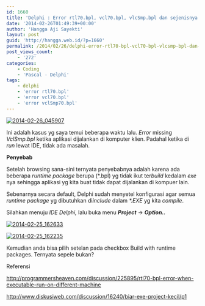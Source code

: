 ```yaml
---
id: 1660
title: 'Delphi : Error rtl70.bpl, vcl70.bpl, vlcSmp.bpl dan sejenisnya.'
date: '2014-02-26T01:49:39+00:00'
author: 'Hangga Aji Sayekti'
layout: post
guid: 'http://hangga.web.id/?p=1660'
permalink: /2014/02/26/delphi-error-rtl70-bpl-vcl70-bpl-vlcsmp-bpl-dan-sejenisnya/
post_views_count:
    - '272'
categories:
    - Coding
    - 'Pascal - Delphi'
tags:
    - delphi
    - 'error rtl70.bpl'
    - 'error vcl70.bpl'
    - 'error vclSmp70.bpl'
---
```


[![2014-02-26_045907](http://hangga.web.id/wp-content/uploads/2014/02/2014-02-26_045907.png)](http://hangga.web.id/wp-content/uploads/2014/02/2014-02-26_045907.png)

Ini adalah kasus yg saya temui beberapa waktu lalu. *Error* missing *VclSmp.bpl* ketika aplikasi dijalankan di komputer klien. Padahal ketika di *run* lewat IDE, tidak ada masalah.

**Penyebab**

Setelah browsing sana-sini ternyata penyebabnya adalah karena ada beberapa *runtime package* berupa (\*.bpl) yg tidak ikut ter*build* kedalam *exe* nya sehingga aplikasi yg kita buat tidak dapat dijalankan di kompuer lain.

Sebenarnya secara default, Delphi sudah menyetel konfigurasi agar semua *runtime package* yg dibutuhkan di*include* dalam *\*.EXE* yg kita *compile*.

Silahkan menuju *IDE Delphi,* lalu buka menu ***Project*** -&gt; ***Option..***

[![2014-02-25_162633](http://hangga.web.id/wp-content/uploads/2014/02/2014-02-25_162633.png)](http://hangga.web.id/wp-content/uploads/2014/02/2014-02-25_162633.png)

[![2014-02-25_162235](http://hangga.web.id/wp-content/uploads/2014/02/2014-02-25_162235.png)](http://hangga.web.id/wp-content/uploads/2014/02/2014-02-25_162235.png)

Kemudian anda bisa pilih setelan pada checkbox Build with runtime packages. Ternyata sepele bukan?

Referensi

http://programmersheaven.com/discussion/225895/rtl70-bpl-error-when-executable-run-on-different-machine

http://www.diskusiweb.com/discussion/16240/biar-exe-project-kecil/p1